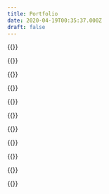 ```yaml
---
title: Portfolio
date: 2020-04-19T00:35:37.000Z
draft: false
---
```


<!-- TODO: update all portfolio images, improve documentation -->

{{<portfolioOrganizer >}}


{{<portfolioEntry project-title="CV Maker" description="CV Applcation written in React JavaScript." img-src="/uploads/portfolio/cv-screenshot.png" code-link="https://github.com/danmenjivar/cv-project" demo-link="https://danmenjivar.github.io/cv-project/" made-with="React">}}

{{<portfolioEntry project-title="JS Calculator" description="A calculator built for the web." img-src="/uploads/portfolio/js-calculator-screenshot.jpg" code-link="https://github.com/danmenjivar/js-calculator" demo-link="https://danmenjivar.github.io/js-calculator/" made-with="HTML, CSS & JavaScript">}}

{{<portfolioEntry project-title="JS Library" description="A virtual library program to store the books you've read and those you've been meaning to read." img-src="/uploads/portfolio/js-library-screenshot.png" code-link="https://github.com/danmenjivar/js-library" demo-link="https://danmenjivar.github.io/js-library/" made-with="HTML, Sass & JavaScript">}}

{{<portfolioEntry project-title="JS Tic Tac Toe" description="A fun tic tac toe game. " img-src="/uploads/portfolio/js-tictactoe.jpg" code-link="https://github.com/danmenjivar/js-tictactoe" demo-link="https://danmenjivar.github.io/js-tictactoe/" made-with="HTML, CSS & JavaScript">}}

{{<portfolioEntry project-title="Etch A Sketch" description="A recreation of a childhood toy. " img-src="/uploads/portfolio/etch-screenshot.jpg" code-link="https://github.com/danmenjivar/etch-a-sketch" demo-link="https://danmenjivar.github.io/etch-a-sketch/" made-with="HTML, CSS & JavaScript">}}

{{<portfolioEntry project-title="JS Rock Paper Scissors" description="A classic, in video game form. " img-src="/uploads/portfolio/rockpaperscissors-screenshot.jpg" code-link="https://github.com/danmenjivar/rock-paper-scissors-js" demo-link="https://danmenjivar.github.io/rock-paper-scissors-js/" made-with="HTML, CSS & JavaScript">}}

{{<portfolioEntry project-title="Memory Card Game" description="A Toy Story themed memory card game." img-src="/uploads/portfolio/memorycard-screenshot.jpg" code-link="https://github.com/danmenjivar/memory-game" demo-link="https://danmenjivar.github.io/memory-game/" made-with="React">}}

{{<portfolioEntry project-title="JS Weather" description="A simple 1-page web app with OpenWeatherAPI & Giphy API." img-src="/uploads/portfolio/weather-screenshot.jpg" code-link="https://github.com/danmenjivar/js-weather" demo-link="https://danmenjivar.github.io/js-weather/" made-with="HTML, CSS & JavaScript">}}

{{<portfolioEntry project-title="Restaurant Page" description="A beutifully designed landing page for a fictitious restuarant, built with Webpack." img-src="/uploads/portfolio/restaurant-screenshot.jpg" code-link="https://github.com/danmenjivar/restaurant-page" demo-link="https://danmenjivar.github.io/restaurant-page/" made-with="Webpack, HTML, CSS & JavaScript">}}

{{<portfolioOrganizer />}}
